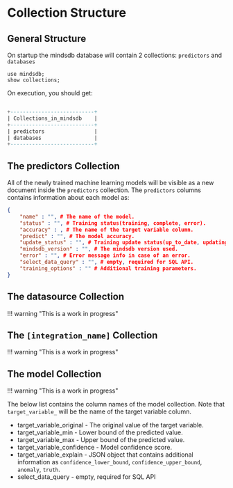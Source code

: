 # Collection Structure

## General Structure

On startup the mindsdb database will contain 2 collections: `predictors` and `databases`

```mql
use mindsdb;
show collections;
```

On execution, you should get:

```sql

+---------------------------+
| Collections_in_mindsdb    |
+---------------------------+
| predictors                |
| databases                 |
+---------------------------+

```

## The predictors Collection

All of the newly trained machine learning models will be visible as a new document inside the `predictors` collection.
The `predictors` columns contains information about each model as:

```json
{ 
    "name" : "", # The name of the model.
    "status" : "", # Training status(training, complete, error).
    "accuracy" : , # The name of the target variable column.
    "predict" : "", # The model accuracy. 
    "update_status" : "", # Training update status(up_to_date, updating)
    "mindsdb_version" : "", # The mindsdb version used.
    "error" : "", # Error message info in case of an error.
    "select_data_query" : "", # empty, required for SQL API.
    "training_options" : "" # Additional training parameters. 
}
```

## The datasource Collection

!!! warning "This is a work in progress" 

## The `[integration_name]` Collection

!!! warning "This is a work in progress" 

## The model Collection

!!! warning "This is a work in progress" 

The below list contains the column names of the model collection. Note that `target_variable_` will be the name of the target variable column.

- target_variable_original - The original value of the target variable.
- target_variable_min - Lower bound of the predicted value.
- target_variable_max - Upper bound of the predicted value.
- target_variable_confidence - Model confidence score.
- target_variable_explain - JSON object that contains additional information as `confidence_lower_bound`, `confidence_upper_bound`, `anomaly`, `truth`.
- select_data_query - empty, required for SQL API